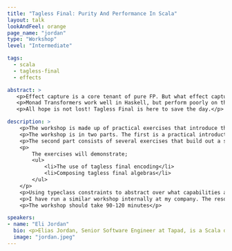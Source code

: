 ```yaml
---
title: "Tagless Final: Purity And Performance In Scala"
layout: talk
lookAndFeel: orange
page_name: "jordan"
type: "Workshop"
level: "Intermediate"

tags:
  - scala
  - tagless-final
  - effects

abstract: >
   <p>Effect capture is a core tenant of pure FP. But what effect capture style should you use in Scala?</p>    
   <p>Monad Transformers work well in Haskell, but perform poorly on the JVM. Free Monads allow great abstraction, but involve complex types.</p>
   <p>All hope is not lost! Tagless Final is here to save the day.</p>

description: >
    <p>The workshop is made up of practical exercises that introduce the tagless final style, and demonstrate how this style can be used in real world use cases.</p>
    <p>The workshop is in two parts. The first is a practical introduction to the concept of “Tagless Final Interpreters” with a simple first order language that can express integer arithmetic. Attendees will implement a simple evaluator for this language in the “tagless final” style, and show that the final and initial encodings are equivalent.</p>
    <p>The second part consists of several exercises that build out a simple reading list application, that allows the storage of users, books and reading lists for each user, using the tagless final style.</p>
    <p>
        The exercises will demonstrate;
        <ul>
            <li>The use of tagless final encoding</li>
            <li>Composing tagless final algebras</li>
        </ul>
    </p>
    <p>Using typeclass constraints to abstract over what capabilities are needed in different scenarios. Including, sequential computations with cats.Monad, error handling with cats.MonadError and parallelism with cats.Parallel</p>
    <p>I have run a similar workshop internally at my company. The resources are available <a href="https://github.com/eli-jordan/tagless-final-jam">here</a></p>
    <p>The workshop should take 90-120 minutes</p>

speakers:
- name: "Eli Jordan"
  bio: <p>Elias Jordan, Senior Software Engineer at Tapad, is a Scala developer with 9 years of experience, and a passion for functional programming. Before moving from Sydney, Australia to Oslo, Norway to join the Tapad team, Elias spent 7 years at IBM working as a Lead Developer. In addition to his extensive experience writing in Scala, Elias has also specialized in using programming languages, Haskell and Java. Elias graduated from the University of New South Wales in 2011 with a degree in Computer Science and Mechanical Engineering.</p>
  image: "jordan.jpeg"
---
```


